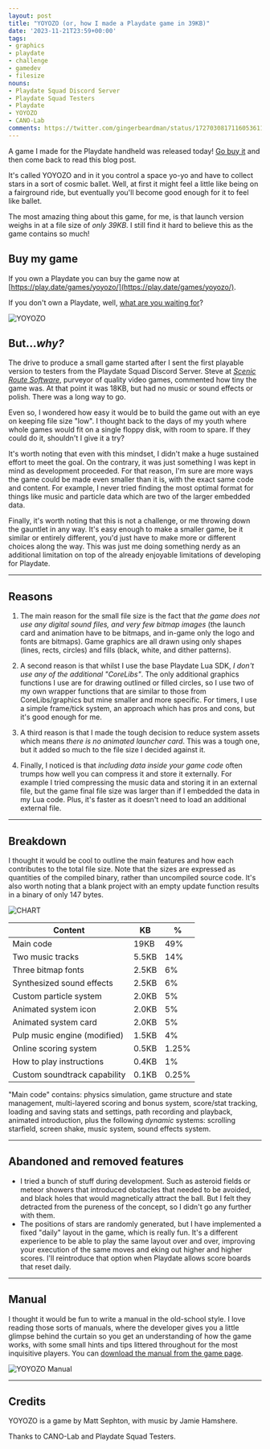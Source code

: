 ```yaml
---
layout: post
title: "YOYOZO (or, how I made a Playdate game in 39KB)"
date: '2023-11-21T23:59+00:00'
tags:
- graphics
- playdate
- challenge
- gamedev
- filesize
nouns:
- Playdate Squad Discord Server
- Playdate Squad Testers
- Playdate
- YOYOZO
- CANO-Lab
comments: https://twitter.com/gingerbeardman/status/1727030817116053611
---
```


A game I made for the Playdate handheld was released today! [Go buy it](https://play.date/games/yoyozo/) and then come back to read this blog post.

It's called YOYOZO and in it you control a space yo-yo and have to collect stars in a sort of cosmic ballet. Well, at first it might feel a little like being on a fairground ride, but eventually you'll become good enough for it to feel like ballet.

The most amazing thing about this game, for me, is that launch version weighs in at a file size of *only 39KB*. I still find it hard to believe this as the game contains so much!

## Buy my game

If you own a Playdate you can buy the game now at [https://play.date/games/yoyozo/](https://play.date/games/yoyozo/).

If you don't own a Playdate, well, [what are you waiting for](https://play.date)?

![YOYOZO](https://cdn.gingerbeardman.com/images/posts/yoyozo-teaser.gif#playdate)

## But...*why?*

The drive to produce a small game started after I sent the first playable version to testers from the Playdate Squad Discord Server. Steve at [*Scenic Route Software*](http://scenicroutesoftware.com), purveyor of quality video games, commented how tiny the game was. At that point it was 18KB, but had no music or sound effects or polish. There was a long way to go. 

Even so, I wondered how easy it would be to build the game out with an eye on keeping file size "low". I thought back to the days of my youth where whole games would fit on a single floppy disk, with room to spare. If they could do it, shouldn't I give it a try?

It's worth noting that even with this mindset, I didn't make a huge sustained effort to meet the goal. On the contrary, it was just something I was kept in mind as development proceeded. For that reason, I'm sure are more ways the game could be made even smaller than it is, with the exact same code and content. For example, I never tried finding the most optimal format for things like music and particle data which are two of the larger embedded data.

Finally, it's worth noting that this is not a challenge, or me throwing down the gauntlet in any way. It's easy enough to make a smaller game, be it similar or entirely different, you'd just have to make more or different choices along the way. This was just me doing something nerdy as an additional limitation on top of the already enjoyable limitations of developing for Playdate.

----

## Reasons

1. The main reason for the small file size is the fact that *the game does not use any digital sound files, and very few bitmap images* (the launch card and animation have to be bitmaps, and in-game only the logo and fonts are bitmaps). Game graphics are all drawn using only shapes (lines, rects, circles) and fills (black, white, and dither patterns).

2. A second reason is that whilst I use the base Playdate Lua SDK, *I don't use any of the additional "CoreLibs"*. The only additional graphics functions I use are for drawing outlined or filled circles, so I use two of my own wrapper functions that are similar to those from CoreLibs/graphics but mine smaller and more specific. For timers, I use a simple frame/tick system, an approach which has pros and cons, but it's good enough for me.

3. A third reason is that I made the tough decision to reduce system assets which means *there is no animated launcher card*. This was a tough one, but it added so much to the file size I decided against it.

4. Finally, I noticed is that *including data inside your game code* often trumps how well you can compress it and store it externally. For example I tried compressing the music data and storing it in an external file, but the game final file size was larger than if I embedded the data in my Lua code. Plus, it's faster as it doesn't need to load an additional external file.

---

## Breakdown

I thought it would be cool to outline the main features and how each contributes to the total file size. Note that the sizes are expressed as quantities of the compiled binary, rather than uncompiled source code. It's also worth noting that a blank project with an empty update function results in a binary of only 147 bytes.

![CHART](https://cdn.gingerbeardman.com/images/posts/yoyozo-chart.png)

|Content|KB|%|
|-------------|--|--|
|Main code| 19KB | 49%|
|Two music tracks | 5.5KB| 14%|
|Three bitmap fonts | 2.5KB| 6%|
|Synthesized sound effects| 2.5KB| 6%|
|Custom particle system | 2.0KB| 5%|
|Animated system icon | 2.0KB| 5%|
|Animated system card | 2.0KB| 5%|
|Pulp music engine (modified) | 1.5KB| 4%|
|Online scoring system| 0.5KB| 1.25%|
|How to play instructions | 0.4KB| 1%|
|Custom soundtrack capability | 0.1KB| 0.25%|

"Main code" contains: physics simulation, game structure and state management, multi-layered scoring and bonus system, score/stat tracking, loading and saving stats and settings, path recording and playback, animated introduction, plus the following *dynamic* systems: scrolling starfield, screen shake, music system, sound effects system.

----

## Abandoned and removed features

- I tried a bunch of stuff during development. Such as asteroid fields or meteor showers that introduced obstacles that needed to be avoided, and black holes that would magnetically attract the ball. But I felt they detracted from the pureness of the concept, so I didn't go any further with them.
- The positions of stars are randomly generated, but I have implemented a fixed "daily" layout in the game, which is really fun. It's a different experience to be able to play the same layout over and over, improving your execution of the same moves and eking out higher and higher scores. I'll reintroduce that option when Playdate allows score boards that reset daily.

----

## Manual

I thought it would be fun to write a manual in the old-school style. I love reading those sorts of manuals, where the developer gives you a little glimpse behind the curtain so you get an understanding of how the game works, with some small hints and tips littered throughout for the most inquisitive players. You can [download the manual from the game page](https://play.date/games/yoyozo/).

![YOYOZO Manual](https://cdn.gingerbeardman.com/images/posts/yoyozo-manual.png)

----

## Credits

YOYOZO is a game by Matt Sephton, with music by Jamie Hamshere.

Thanks to CANO-Lab and Playdate Squad Testers.
